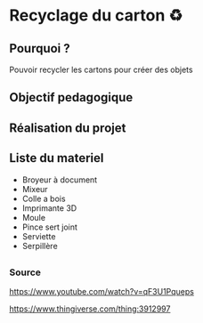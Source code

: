 # Recyclage du carton ♻️

## Pourquoi ?
Pouvoir recycler les cartons pour créer des objets

## Objectif pedagogique

## Réalisation du projet

## Liste du materiel

* Broyeur à document
* Mixeur
* Colle a bois
* Imprimante 3D
* Moule
* Pince sert joint
* Serviette
* Serpillère

##


### Source

https://www.youtube.com/watch?v=qF3U1Pqueps

https://www.thingiverse.com/thing:3912997